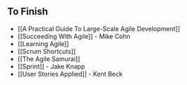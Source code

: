 ## To Finish

* [[A Practical Guide To Large-Scale Agile Development]]
* [[Succeeding With Agile]] - Mike Cohn
* [[Learning Agile]]
* [[Scrum Shortcuts]]
* [[The Agile Samurai]]
* [[Sprint]] - Jake Knapp
* [[User Stories Applied]] - Kent Beck